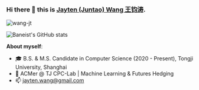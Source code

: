### Hi there 👋 this is [Jayten (Juntao) Wang 王钧涛](https://wang-jt.github.io).

<p align="left"> <img src="https://komarev.com/ghpvc/?username=wang-jt&label=Profile%20views&color=0e75b6&style=flat" alt="wang-jt" /> </p>

![Baneist's GitHub stats](https://github-readme-stats.vercel.app/api?username=wang-jt&count_private=true)

**About myself**:
- 🎓 B.S. & M.S. Candidate in Computer Science (2020 - Present), Tongji University, Shanghai
- 🔭 ACMer @ TJ CPC-Lab | Machine Learning & Futures Hedging
- 📫 jayten.wang@gmail.com
